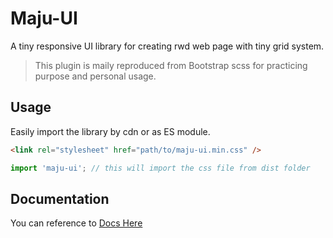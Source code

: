 # Maju-UI

A tiny responsive UI library for creating rwd web page with tiny grid system.

> This plugin is maily reproduced from Bootstrap scss for practicing purpose and personal usage.


## Usage

Easily import the library by cdn or as ES module.

```html
<link rel="stylesheet" href="path/to/maju-ui.min.css" />
```

```js
import 'maju-ui'; // this will import the css file from dist folder
```

## Documentation

You can reference to [Docs Here](https://johnnywang1994.github.io/maju-ui)

